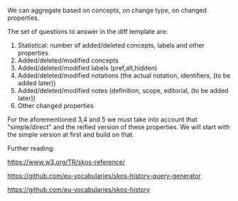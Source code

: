 We can aggregate based on concepts, on change type, on changed properties.

The set of questions to answer in the diff template are:
1. Statistical: number of added/deleted concepts, labels and other properties
2. Added/deleted/modified concepts
3. Added/deleted/modified labels (pref,alt,hidden)
4. Added/deleted/modified notations (the actual notation, identifiers, (to be added later))
5. Added/deleted/modified notes (definition, scope, editorial, (to be added later))
6. Other changed properties

For the aforementioned 3,4 and 5 we must take into account that "simple/direct" and the reified version of these properties. We will start with the simple version at first and build on that. 

Further reading:

https://www.w3.org/TR/skos-reference/

https://github.com/eu-vocabularies/skos-history-query-generator 

https://github.com/eu-vocabularies/skos-history